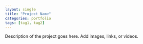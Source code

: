 ```yaml
---
layout: single
title: "Project Name"
categories: portfolio
tags: [tag1, tag2]
---
```


Description of the project goes here. Add images, links, or videos.
